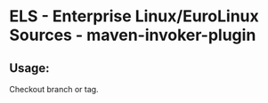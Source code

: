 # ELS - Enterprise Linux/EuroLinux Sources - maven-invoker-plugin
 
## Usage:
  Checkout branch or tag.

